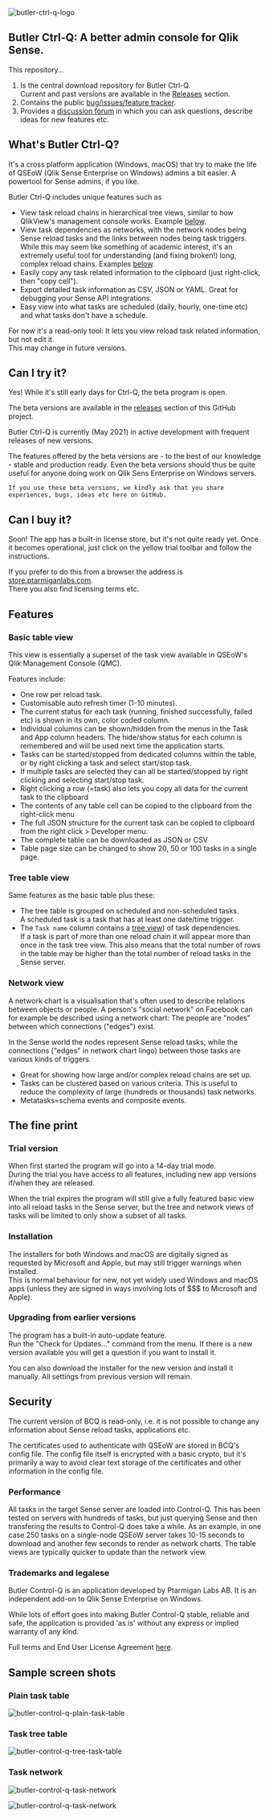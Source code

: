 ![butler-ctrl-q-logo](./img/icon_128x128.png "Butler Ctrl-Q logo")

## Butler Ctrl-Q: A better admin console for Qlik Sense.

This repository...

1. Is the central download repository for Butler Ctrl-Q.  
   Current and past versions are available in the [Releases](https://github.com/ptarmiganlabs/butler-ctrl-q-public/releases) section.
2. Contains the public [bug/issues/feature tracker](https://github.com/ptarmiganlabs/butler-ctrl-q-public/issues).
3. Provides a [discussion forum](https://github.com/ptarmiganlabs/butler-ctrl-q-public/discussions) in which you can ask questions, describe ideas for new features etc.

## What's Butler Ctrl-Q?

It's a cross platform application (Windows, macOS) that try to make the life of QSEoW (Qlik Sense Enterprise on Windows) admins a bit easier. 
A powertool for Sense admins, if you like.  

Butler Ctrl-Q includes unique features such as

- View task reload chains in hierarchical tree views, similar to how QlikView's management console works. Example [below](#task-tree-table).
- View task dependencies as networks, with the network nodes being Sense reload tasks and the links between nodes being task triggers. While this may seem like something of academic interest, it's an extremely useful tool for understanding (and fixing broken!) long, complex reload chains. Examples [below](#task-network).
- Easily copy any task related information to the clipboard (just right-click, then "copy cell").
- Export detailed task information as CSV, JSON or YAML. Great for debugging your Sense API integrations.
- Easy view into what tasks are scheduled (daily, hourly, one-time etc) and what tasks don't have a schedule.

For now it's a read-only tool: It lets you view reload task related information, but not edit it.  
This may change in future versions.

## Can I try it?

Yes! While it's still early days for Ctrl-Q, the beta program is open.

The beta versions are available in the [releases](https://github.com/ptarmiganlabs/butler-ctrl-q-public/releases) section of this GitHub project.  

Butler Ctrl-Q is currently (May 2021) in active development with frequent releases of new versions.  

The features offered by the beta versions are - to the best of our knowledge - stable and production ready. Even the beta versions should thus be quite useful for anyone doing work on Qlik Sens Enterprise on Windows servers.  

    If you use these beta versions, we kindly ask that you share experiences, bugs, ideas etc here on GitHub.

## Can I buy it?

Soon! The app has a built-in license store, but it's not quite ready yet. Once it becomes operational, just click on the yellow trial toolbar and follow the instructions.

If you prefer to do this from a browser the address is [store.ptarmiganlabs.com](https://bcq.ptarmiganlabs.com/shop.html).  
There you also find licensing terms etc.

## Features

### Basic table view

This view is essentially a superset of the task view available in QSEoW's Qlik Management Console (QMC).

Features include:

- One row per reload task.
- Customisable auto refresh timer (1-10 minutes).
- The current status for each task (running, finished successfully, failed etc) is shown in its own, color coded column.
- Individual columns can be shown/hidden from the menus in the Task and App column headers. 
   The hide/show status for each column is remembered and will be used next time the application starts.
- Tasks can be started/stopped from dedicated columns within the table, or by right clicking a task and select start/stop task.
- If multiple tasks are selected they can all be started/stopped by right clicking and selecting start/stop task.
- Right clicking a row (=task) also lets you copy all data for the current task to the clipboard
- The contents of any table cell can be copied to the clipboard from the right-click menu
- The full JSON structure for the current task can be copied to clipboard from the right click > Developer menu.
- The complete table can be downloaded as JSON or CSV
- Table page size can be changed to show 20, 50 or 100 tasks in a single page.

### Tree table view

Same features as the basic table plus these:

- The tree table is grouped on scheduled and non-scheduled tasks.  
  A scheduled task is a task that has at least one date/time trigger.
- The `Task name` column contains a [tree view](#task-tree-table)) of task dependencies.  
  If a task is part of more than one reload chain it will appear more than once in the task tree view. This also means that the total number of rows in the table may be higher than the total number of reload tasks in the Sense server.

### Network view

A network chart is a visualisation that's often used to describe relations between objects or people. A person's "social network" on Facebook can for example be described using a network chart: The people are "nodes" between which connections ("edges") exist. 

In the Sense world the nodes represent Sense reload tasks, while the connections ("edges" in network chart lingo) between those tasks are various kinds of triggers.

- Great for showing how large and/or complex reload chains are set up.
- Tasks can be clustered based on various criteria. This is useful to reduce the complexity of large (hundreds or thousands) task networks.
- Metatasks=schema events and composite events.

## The fine print

### Trial version

When first started the program will go into a 14-day trial mode.  
During the trial you have access to all features, including new app versions if/when they are released.

When the trial expires the program will still give a fully featured basic view into all reload tasks in the Sense server, but the tree and network views of tasks will be limited to only show a subset of all tasks.

### Installation

The installers for both Windows and macOS are digitally signed as requested by Microsoft and Apple, but may still trigger warnings when installed.  
This is normal behaviour for new, not yet widely used Windows and macOS apps (unless they are signed in ways involving lots of $$$ to Microsoft and Apple).

### Upgrading from earlier versions

The program has a built-in auto-update feature.  
Run the "Check for Updates..." command from the menu. If there is a new version available you will get a question if you want to install it.

You can also download the installer for the new version and install it manually. All settings from previous version will remain.

## Security

The current version of BCQ is read-only, i.e. it is not possible to change any information about Sense reload tasks, applications etc. 

The certificates used to authenticate with QSEoW are stored in BCQ's config file. The config file itself is encrypted with a basic crypto, but it's primarily a way to avoid clear text storage of the certificates and other information in the config file.

### Performance

All tasks in the target Sense server are loaded into Control-Q. This has been tested on servers with hundreds of tasks, but just querying Sense and then transfering the results to Control-Q does take a while. As an example, in one case 250 tasks on a single-node QSEoW server takes 10-15 seconds to download and another few seconds to render as network charts. The table views are typically quicker to update than the network view.

### Trademarks and legalese

Butler Control-Q is an application developed by Ptarmigan Labs AB. It is an independent add-on to Qlik Sense Enterprise on Windows.

While lots of effort goes into making Butler Control-Q stable, reliable and safe, the application is provided 'as is' without any express or implied warranty of any kind.

Full terms and End User License Agreement [here](https://github.com/ptarmiganlabs/butler-control-q-public/blob/main/eula.md).

## Sample screen shots

### Plain task table

![butler-control-q-plain-task-table](./img/butler-control-q-plain-task-table.png "Butler Control-Q plain task table")

### Task tree table

![butler-control-q-tree-task-table](./img/butler-control-q-tree-task-table.png "Butler Control-Q tree task table")

### Task network

![butler-control-q-task-network](./img/butler-control-q-task-network-2.png "Butler Control-Q task network")

![butler-control-q-task-network](./img/butler-control-q-task-network-1.png "Butler Control-Q task network")
